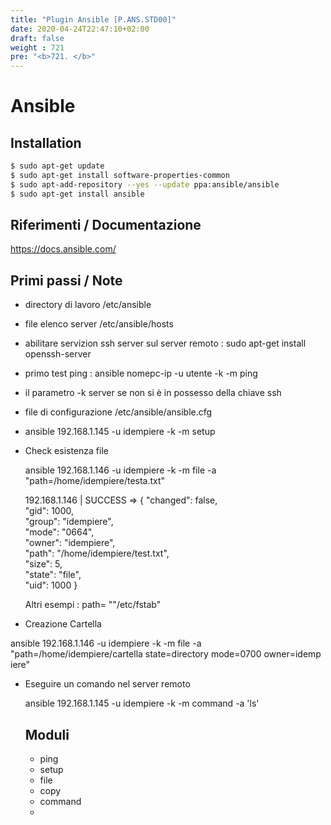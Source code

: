 ```yaml
---
title: "Plugin Ansible [P.ANS.STD00]"
date: 2020-04-24T22:47:10+02:00
draft: false
weight : 721
pre: "<b>721. </b>"
---
```



# Ansible

## Installation

```bash
$ sudo apt-get update
$ sudo apt-get install software-properties-common
$ sudo apt-add-repository --yes --update ppa:ansible/ansible
$ sudo apt-get install ansible
```

 

## Riferimenti / Documentazione

https://docs.ansible.com/





## Primi passi / Note

- directory di lavoro   /etc/ansible

- file elenco server  /etc/ansible/hosts

- abilitare servizion ssh server sul server remoto : sudo apt-get install openssh-server

- primo test ping : ansible nomepc-ip -u utente -k -m ping

- il parametro -k server se non si è in possesso della chiave ssh

- file di configurazione /etc/ansible/ansible.cfg

- ansible 192.168.1.145 -u idempiere -k -m setup 

- Check esistenza file

   ansible 192.168.1.146 -u idempiere -k -m file -a "path=/home/idempiere/testa.txt"

  192.168.1.146 | SUCCESS => {
      "changed": false,  
      "gid": 1000,  
      "group": "idempiere",  
      "mode": "0664",  
      "owner": "idempiere",  
      "path": "/home/idempiere/test.txt",  
      "size": 5,  
      "state": "file",  
      "uid": 1000
  }

  Altri esempi : path= ""/etc/fstab"

- Creazione Cartella 
  

ansible 192.168.1.146 -u idempiere -k -m file -a "path=/home/idempiere/cartella state=directory mode=0700 owner=idemp
  iere"

- Eseguire un comando nel server remoto
  
   ansible 192.168.1.145 -u idempiere -k -m command  -a 'ls'
  
  ## Moduli 
  
  - ping 
  - setup
  - file
  - copy
  - command
  - 

